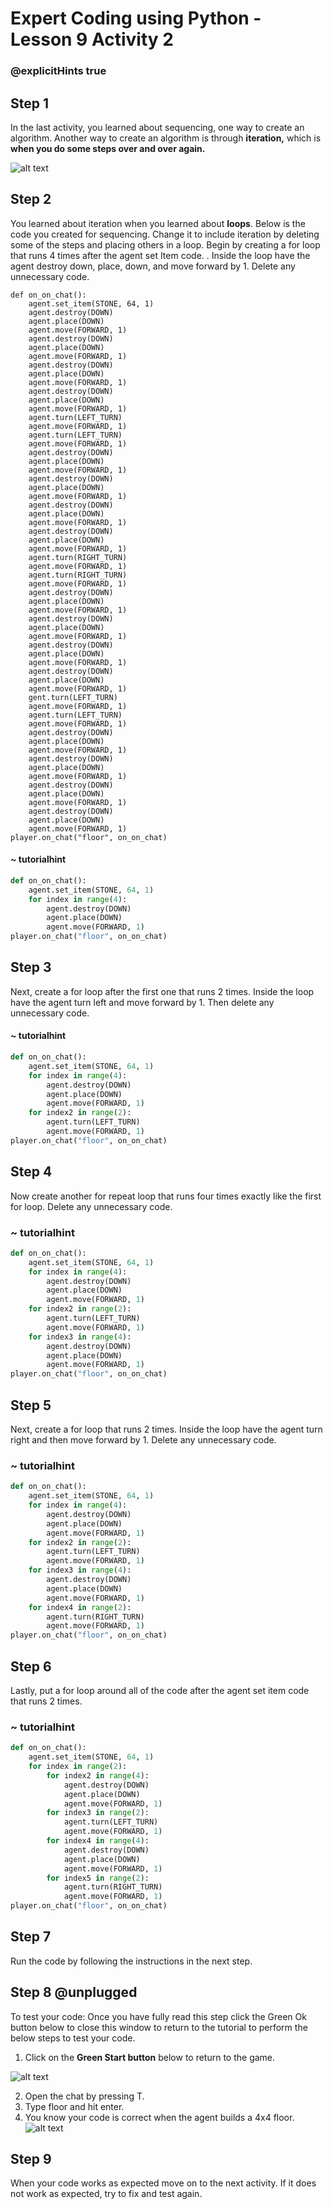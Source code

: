 # Expert Coding using Python - Lesson 9 Activity 2
### @explicitHints true

## Step 1

In the last activity, you learned about sequencing, one way to create an algorithm.  Another way to create an algorithm is through **iteration,** which is **when you do some steps over and over again.** 


![alt text](https://expertjs.codingcredentials.com/Lesson9/9.1/9.2.JPG?raw=true  "Iteration")


## Step 2

You learned about iteration when you learned about **loops**.  Below is the code you created for sequencing.   Change it to include iteration by deleting some of the steps and placing others in a loop. Begin by creating a for loop that runs 4 times after the agent set Item code. . Inside the loop have the agent destroy down, place, down, and move forward by 1. Delete any unnecessary code. 

```template
def on_on_chat():
    agent.set_item(STONE, 64, 1)
    agent.destroy(DOWN)
    agent.place(DOWN)
    agent.move(FORWARD, 1)
    agent.destroy(DOWN)
    agent.place(DOWN)
    agent.move(FORWARD, 1)
    agent.destroy(DOWN)
    agent.place(DOWN)
    agent.move(FORWARD, 1)
    agent.destroy(DOWN)
    agent.place(DOWN)
    agent.move(FORWARD, 1)
    agent.turn(LEFT_TURN)
    agent.move(FORWARD, 1)
    agent.turn(LEFT_TURN)
    agent.move(FORWARD, 1)
    agent.destroy(DOWN)
    agent.place(DOWN)
    agent.move(FORWARD, 1)
    agent.destroy(DOWN)
    agent.place(DOWN)
    agent.move(FORWARD, 1)
    agent.destroy(DOWN)
    agent.place(DOWN)
    agent.move(FORWARD, 1)
    agent.destroy(DOWN)
    agent.place(DOWN)
    agent.move(FORWARD, 1)
    agent.turn(RIGHT_TURN)
    agent.move(FORWARD, 1)
    agent.turn(RIGHT_TURN)
    agent.move(FORWARD, 1)
    agent.destroy(DOWN)
    agent.place(DOWN)
    agent.move(FORWARD, 1)
    agent.destroy(DOWN)
    agent.place(DOWN)
    agent.move(FORWARD, 1)
    agent.destroy(DOWN)
    agent.place(DOWN)
    agent.move(FORWARD, 1)
    agent.destroy(DOWN)
    agent.place(DOWN)
    agent.move(FORWARD, 1)
    gent.turn(LEFT_TURN)
    agent.move(FORWARD, 1)
    agent.turn(LEFT_TURN)
    agent.move(FORWARD, 1)
    agent.destroy(DOWN)
    agent.place(DOWN)
    agent.move(FORWARD, 1)
    agent.destroy(DOWN)
    agent.place(DOWN)
    agent.move(FORWARD, 1)
    agent.destroy(DOWN)
    agent.place(DOWN)
    agent.move(FORWARD, 1)
    agent.destroy(DOWN)
    agent.place(DOWN)
    agent.move(FORWARD, 1)
player.on_chat("floor", on_on_chat)
```



#### ~ tutorialhint

```python 
def on_on_chat():
    agent.set_item(STONE, 64, 1)
    for index in range(4):
        agent.destroy(DOWN)
        agent.place(DOWN)
        agent.move(FORWARD, 1)
player.on_chat("floor", on_on_chat)
```


## Step 3
Next, create a for loop after the first one that runs 2 times.  Inside the loop have the agent turn left and move forward by 1. 
Then delete any unnecessary code. 

#### ~ tutorialhint

```python 
def on_on_chat():
    agent.set_item(STONE, 64, 1)
    for index in range(4):
        agent.destroy(DOWN)
        agent.place(DOWN)
        agent.move(FORWARD, 1)
    for index2 in range(2):
        agent.turn(LEFT_TURN)
        agent.move(FORWARD, 1)
player.on_chat("floor", on_on_chat)
```

## Step 4
Now create another for repeat loop that runs four times exactly like the first for loop.  Delete any unnecessary code. 


### ~ tutorialhint

```python 
def on_on_chat():
    agent.set_item(STONE, 64, 1)
    for index in range(4):
        agent.destroy(DOWN)
        agent.place(DOWN)
        agent.move(FORWARD, 1)
    for index2 in range(2):
        agent.turn(LEFT_TURN)
        agent.move(FORWARD, 1)
    for index3 in range(4):
        agent.destroy(DOWN)
        agent.place(DOWN)
        agent.move(FORWARD, 1)
player.on_chat("floor", on_on_chat)
```

## Step 5
Next, create a for loop that runs 2 times. Inside the loop have the agent turn right and then move forward by 1. Delete any unnecessary code. 


### ~ tutorialhint

```python 
def on_on_chat():
    agent.set_item(STONE, 64, 1)
    for index in range(4):
        agent.destroy(DOWN)
        agent.place(DOWN)
        agent.move(FORWARD, 1)
    for index2 in range(2):
        agent.turn(LEFT_TURN)
        agent.move(FORWARD, 1)
    for index3 in range(4):
        agent.destroy(DOWN)
        agent.place(DOWN)
        agent.move(FORWARD, 1)
    for index4 in range(2):
        agent.turn(RIGHT_TURN)
        agent.move(FORWARD, 1)
player.on_chat("floor", on_on_chat)
```


## Step 6
Lastly, put a for loop around all of the code after the agent set item code that runs 2 times.  

### ~ tutorialhint

```python 
def on_on_chat():
    agent.set_item(STONE, 64, 1)
    for index in range(2):
        for index2 in range(4):
            agent.destroy(DOWN)
            agent.place(DOWN)
            agent.move(FORWARD, 1)
        for index3 in range(2):
            agent.turn(LEFT_TURN)
            agent.move(FORWARD, 1)
        for index4 in range(4):
            agent.destroy(DOWN)
            agent.place(DOWN)
            agent.move(FORWARD, 1)
        for index5 in range(2):
            agent.turn(RIGHT_TURN)
            agent.move(FORWARD, 1)
player.on_chat("floor", on_on_chat)

```


## Step 7

Run the code by following the instructions in the next step.


## Step 8 @unplugged
To test your code:
Once you have fully read this step click the Green Ok button below to close this window to return to the tutorial to perform the below steps to test your code.

1. Click on the **Green Start button** below to return to the game.

  

![alt text](https://expertjs.codingcredentials.com/Lesson1/1.1/1.JPG?raw=true  "Start")

2. Open the chat by pressing T. 
3. Type floor and hit enter. 
4. You know your code is correct when the agent builds a 4x4 floor. 
    ![alt text](https://expertjs.codingcredentials.com/Lesson9/9.1/9.1.1.png?raw=true  "code")

## Step 9

When your code works as expected move on to the next activity.
If it does not work as expected, try to fix and test again.
